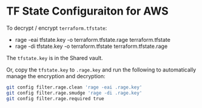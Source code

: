 # TF State Configuraiton for AWS


To decrypt / encrypt `terraform.tfstate`:

 - rage -eai tfstate.key -o terraform.tfstate.rage terraform.tfstate
 - rage -di tfstate.key -o terraform.tfstate terraform.tfstate.rage

The `tfstate.key` is in the Shared vault.

Or, copy the `tfstate.key` to `.rage.key` and run the following
to automatically manage the encryption and decryption:

```bash
git config filter.rage.clean 'rage -eai .rage.key'
git config filter.rage.smudge 'rage -di .rage.key'
git config filter.rage.required true
```

